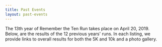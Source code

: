 ```yaml
---
title: Past Events
layout: past-events
---
```


The 13th year of Remember the Ten Run takes place on April 20, 2019. Below, are the results of the 12 previous years' runs. In each listing, we provide links to overall results for both the 5K and 10k and a photo gallery.
